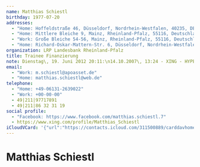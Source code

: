 ```yaml
---
name: Matthias Schiestl
birthday: 1977-07-20
addresses:
  - "Home: Hoffeldstraße 46, Düsseldorf, Nordrhein-Westfalen, 40235, DE"
  - "Home: Mittlere Bleiche 9, Mainz, Rheinland-Pfalz, 55116, Deutschland"
  - "Work: Große Bleiche 54-56, Mainz, Rheinland-Pfalz, 55116, Deutschland"
  - "Home: Richard-Oskar-Mattern-Str. 6, Düsseldorf, Nordrhein-Westfalen"
organization: LRP Landesbank Rheinland-Pfalz
title: Trainee Finanzierung
note: Dienstag\, 19. Juni 2012 20:11:\n14.10.2007\, 13:24 - XING - HYPERLINK\"http://www.xing.com<sn>id:1388565192/friendof:1443652815</sn>\" http://www.xing.com<sn>id:1388565192/friendof:1443652815</sn>\n------------------------------------------------------------------\n14.10.2007\, 13:24 - XING -HYPERLINK \"http://www.xing.com<sn>id:1388565192/friendof:1443652815</sn>\"http://www.xing.com<sn>id:1388565192/friendof:1443652815</sn>
email:
  - "Work: m.schiestl@apoasset.de"
  - "Home: matthias.schiestl@web.de"
telephone:
  - "Home: +49-06131-2639022"
  - "Work: +00-00-00"
  - 49|211|97717891
  - 49|211|86 32 31 19
social profile:
  - "Facebook: https://www.facebook.com/matthias.schiestl.7"
  - https://www.xing.com/profile/Matthias_Schiestl
iCloudVCard: '{"url":"https://contacts.icloud.com/311500889/carddavhome/card/MjAwZDE1YzAtODBiMi00ODIyLTlhNTAtOTE3ZWIwNzdhMzFm.vcf","etag":"\"kmfhc13k\"","data":"BEGIN:VCARD\r\nVERSION:3.0\r\nFN:\r\nN:Schiestl;Matthias;;;\r\nUID:200d15c0-80b2-4822-9a50-917eb077a31f\r\nBDAY;VALUE=date:1977-07-20\r\nADR;TYPE=HOME:;;Hoffeldstraße 46;Düsseldorf;Nordrhein-Westfalen;40235;DE;\r\nADR;TYPE=HOME:;;Mittlere Bleiche 9;Mainz;Rheinland-Pfalz;55116;Deutschland;\r\nADR;TYPE=WORK:;;Große Bleiche 54-56;Mainz;Rheinland-Pfalz;55116;Deutschland\r\n ;\r\nADR;TYPE=HOME:;;Richard-Oskar-Mattern-Str. 6;Düsseldorf;Nordrhein-Westfalen\r\n ;;;\r\nWP1.X-ABLABEL:Home\r\nWP2.X-ABLABEL:Home\r\nWP3.X-ABLABEL:Work\r\nWP4.X-ABLABEL:Work\r\nitem0.X-ABLABEL:xing\r\nPRODID:ez-vcard 0.9.13-fc\r\nREV:2025-04-03T22:09:44Z\r\nORG:LRP Landesbank Rheinland-Pfalz;\r\nTITLE:Trainee Finanzierung\r\nNOTE:Dienstag\\, 19. Juni 2012 20:11:\\n14.10.2007\\, 13:24 - XING - HYPERLINK\r\n \\\"http://www.xing.com<sn>id:1388565192/friendof:1443652815</sn>\\\" http://ww\r\n w.xing.com<sn>id:1388565192/friendof:1443652815</sn>\\n---------------------\r\n ---------------------------------------------\\n14.10.2007\\, 13:24 - XING -H\r\n YPERLINK \\\"http://www.xing.com<sn>id:1388565192/friendof:1443652815</sn>\\\"h\r\n ttp://www.xing.com<sn>id:1388565192/friendof:1443652815</sn>\r\nEMAIL;TYPE=WORK:m.schiestl@apoasset.de\r\nEMAIL;TYPE=HOME:matthias.schiestl@web.de\r\nPHOTO;VALUE=uri:https://gateway.icloud.com/contacts/311500889/ck/card/a5e90\r\n a9a3b22333e8195d2d44ffd12fd\r\nTEL;TYPE=HOME:+49-06131-2639022\r\nTEL;TYPE=WORK:+00-00-00\r\nTEL:49|211|97717891\r\nTEL:49|211|86 32 31 19\r\nX-SOCIALPROFILE;TYPE=facebook;X-USER=matthias.schiestl.7;X-USERID=138856519\r\n 2;X-DISPLAYNAME=Matthias Schiestl:https://www.facebook.com/matthias.schiest\r\n l.7\r\nitem0.X-SOCIALPROFILE;X-USER=Matthias_Schiestl:https://www.xing.com/profile\r\n /Matthias_Schiestl\r\nEND:VCARD"}'
---
```

# Matthias Schiestl